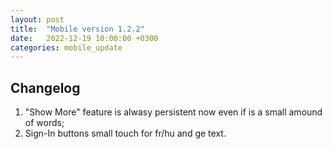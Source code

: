 ```yaml
---
layout: post
title:  "Mobile version 1.2.2"
date:   2022-12-19 10:00:00 +0300
categories: mobile_update
---
```


Changelog
---
1. "Show More" feature is alwasy persistent now even if is a small amound of words;
2. Sign-In buttons small touch for fr/hu and ge text.
